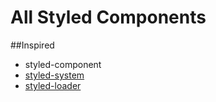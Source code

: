 # All Styled Components

##Inspired

- styled-component
- [styled-system](https://github.com/styled-system/styled-system)
- [styled-loader](https://github.com/SaraVieira/styled-loaders)
